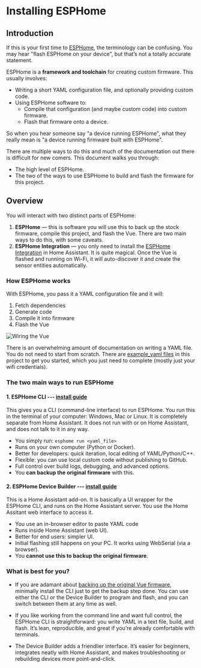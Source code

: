 # Installing ESPHome

## Introduction

If this is your first time to [ESPHome](https://esphome.io/), the terminology can be confusing. You may hear "flash ESPHome on your device", but that’s not a totally accurate statement.

ESPHome is a **framework and toolchain** for creating custom firmware. This usually involves:
- Writing a short YAML configuration file, and optionally providing custom code.
- Using ESPHome software to:
  - Compile that configuration (and maybe custom code) into custom firmware.
  - Flash that firmware onto a device.

So when you hear someone say "a device running ESPHome", what they really mean is "a device running firmware built with ESPHome".

There are multiple ways to do this and much of the documentation out there is difficult for new comers.  This document walks you through:
- The high level of ESPHome.
- The two of the ways to use ESPHome to build and flash the firmware for this project.


## Overview

You will interact with two distinct parts of ESPHome:  
1. **ESPHome** — this is software you will use this to back up the stock firmware, compile this project, and flash the Vue.  There are two main ways to do this, with some caveats.
2. **ESPHome Integration** — you only need to install the [ESPHome Integration](https://www.home-assistant.io/integrations/esphome) in Home Assistant.  It is quite magical.  Once the Vue is flashed and running on Wi-Fi, it will auto-discover it and create the sensor entities automatically.


### How ESPHome works
With ESPHome, you pass it a YAML configuration file and it will:
1. Fetch dependencies
2. Generate code
3. Compile it into firmware
4. Flash the Vue

![Wiring the Vue](esphome_diagram.png) 

There is an overwhelming amount of documentation on writing a YAML file.  You do not need to start from scratch.  There are [example_yaml files](../example_yaml) in this project to get you started, which you just need to complete (mostly just your wifi credentials).

### The two main ways to run ESPHome


#### 1. ESPHome CLI --- [install guide](https://esphome.io/guides/installing_esphome/)

This gives you a CLI (command-line interface) to run ESPHome.  You run this in the terminal of your computer: Windows, Mac or Linux.  It is completely separate from Home Assistant.  It does not run with or on Home Assistant, and does not talk to it in any way.
 - You simply run: `esphome run <yaml_file>`
 - Runs on your own computer (Python or Docker).
 - Better for developers: quick iteration, local editing of YAML/Python/C++.
 - Flexible: you can use local custom code without publishing to GitHub.
 - Full control over build logs, debugging, and advanced options.
 - You **can backup the original firmware** with this.


#### 2. ESPHome Device Builder --- [install guide](https://esphome.io/guides/getting_started_hassio/#installing-esphome-device-builder)

This is a Home Assistant add-on.  It is basically a UI wrapper for the ESPHome CLI, and runs on the Home Assistant server.  You use the Home Assitant web interface to access it.
 - You use an in-browser editor to paste YAML code
 - Runs inside Home Assistant (web UI).
 - Better for end users: simpler UI.
 - Initial flashing still happens on your PC.  It works using WebSerial (via a browser).
 - You **cannot use this to backup the original firmware**.


### What is best for you?

- If you are adamant about [backing up the original Vue firmware](backup_firmware.md), minimally install the CLI just to get the backup step done.  You can use either the CLI or the Device Builder to program and flash, and you can switch between them at any time as well.

- If you like working from the command line and want full control, the ESPHome CLI is straightforward: you write YAML in a text file, build, and flash. It’s lean, reproducible, and great if you’re already comfortable with terminals.

- The Device Builder adds a friendlier interface.  It’s easier for beginners, integrates neatly with Home Assistant, and makes troubleshooting or rebuilding devices more point-and-click.
